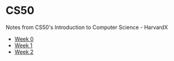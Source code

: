 # CS50
 Notes from CS50's Introduction to Computer Science - HarvardX

 * [Week 0](https://cs50.harvard.edu/x/2020/weeks/0/)
 * [Week 1](https://cs50.harvard.edu/x/2020/weeks/1/)
 * [Week 2](https://cs50.harvard.edu/x/2020/weeks/2/)
